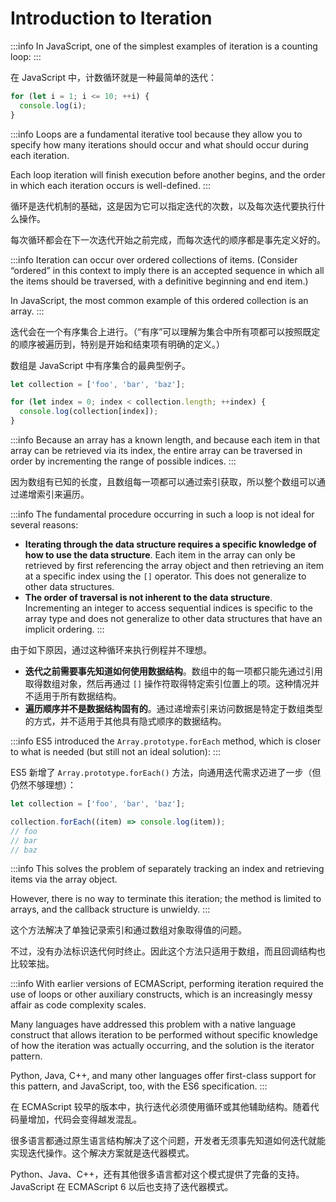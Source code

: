 # Introduction to Iteration

:::info
In JavaScript, one of the simplest examples of iteration is a counting loop:
:::

在 JavaScript 中，计数循环就是一种最简单的迭代：

```js
for (let i = 1; i <= 10; ++i) {
  console.log(i);
}
```


:::info
Loops are a fundamental iterative tool because they allow you to specify how many iterations should occur and what should occur during each iteration. 

Each loop iteration will finish execution before another begins, and the order in which each iteration occurs is well-defined.
:::

循环是迭代机制的基础，这是因为它可以指定迭代的次数，以及每次迭代要执行什么操作。

每次循环都会在下一次迭代开始之前完成，而每次迭代的顺序都是事先定义好的。



:::info
Iteration can occur over ordered collections of items. (Consider “ordered” in this context to imply there is an accepted sequence in which all the items should be traversed, with a definitive beginning and end item.) 

In JavaScript, the most common example of this ordered collection is an array.
:::

迭代会在一个有序集合上进行。（“有序”可以理解为集合中所有项都可以按照既定的顺序被遍历到，特别是开始和结束项有明确的定义。）

数组是 JavaScript 中有序集合的最典型例子。

```js
let collection = ['foo', 'bar', 'baz'];

for (let index = 0; index < collection.length; ++index) {
  console.log(collection[index]);
}
```


:::info
Because an array has a known length, and because each item in that array can be retrieved via its index, the entire array can be traversed in order by incrementing the range of possible indices.
:::

因为数组有已知的长度，且数组每一项都可以通过索引获取，所以整个数组可以通过递增索引来遍历。



:::info
The fundamental procedure occurring in such a loop is not ideal for several reasons:

- **Iterating through the data structure requires a specific knowledge of how to use the data structure**. Each item in the array can only be retrieved by first referencing the array object and then retrieving an item at a specific index using the `[]` operator. This does not generalize to other data structures.
- **The order of traversal is not inherent to the data structure**. Incrementing an integer to access sequential indices is specific to the array type and does not generalize to other data structures that have an implicit ordering.
:::

由于如下原因，通过这种循环来执行例程并不理想。

- **迭代之前需要事先知道如何使用数据结构**。数组中的每一项都只能先通过引用取得数组对象，然后再通过 `[]` 操作符取得特定索引位置上的项。这种情况并不适用于所有数据结构。
- **遍历顺序并不是数据结构固有的**。通过递增索引来访问数据是特定于数组类型的方式，并不适用于其他具有隐式顺序的数据结构。



:::info
ES5 introduced the `Array.prototype.forEach` method, which is closer to what is needed (but still not an ideal solution):
:::

ES5 新增了 `Array.prototype.forEach()` 方法，向通用迭代需求迈进了一步（但仍然不够理想）：

```js
let collection = ['foo', 'bar', 'baz'];

collection.forEach((item) => console.log(item));
// foo
// bar
// baz
```



:::info
This solves the problem of separately tracking an index and retrieving items via the array object.

However, there is no way to terminate this iteration; the method is limited to arrays, and the callback structure is unwieldy.
:::

这个方法解决了单独记录索引和通过数组对象取得值的问题。

不过，没有办法标识迭代何时终止。因此这个方法只适用于数组，而且回调结构也比较笨拙。



:::info
With earlier versions of ECMAScript, performing iteration required the use of loops or other auxiliary constructs, which is an increasingly messy affair as code complexity scales. 

Many languages have addressed this problem with a native language construct that allows iteration to be performed without specific knowledge of how the iteration was actually occurring, and the solution is the iterator pattern. 

Python, Java, C++, and many other languages offer first-class support for this pattern, and JavaScript, too, with the ES6 specification.
:::

在 ECMAScript 较早的版本中，执行迭代必须使用循环或其他辅助结构。随着代码量增加，代码会变得越发混乱。

很多语言都通过原生语言结构解决了这个问题，开发者无须事先知道如何迭代就能实现迭代操作。这个解决方案就是迭代器模式。

Python、Java、C++，还有其他很多语言都对这个模式提供了完备的支持。JavaScript 在 ECMAScript 6 以后也支持了迭代器模式。
